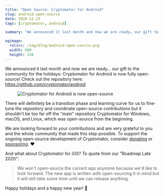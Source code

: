 ```yaml
---
title: "Open Source: Cryptomator for Android"
slug: android-open-source
date: 2020-12-23
tags: [cryptomator, android]

summary: "We announced it last month and now we are ready… our gift to the community for the holidays: Cryptomator for Android is now fully open-source!"

ogimage:
  relsrc: /img/blog/android-open-source.png
  width: 600
  height: 338
---
```

We announced it last month and now we are ready… our gift to the community for the holidays: Cryptomator for Android is now fully open-source! Check out the repository here: https://github.com/cryptomator/android

<figure class="text-center">
  <img class="inline-block rounded-sm" src="/img/blog/android-open-source.png" srcset="/img/blog/android-open-source.png 1x, /img/blog/android-open-source@2x.png 2x" alt="Cryptomator for Android is now open-source" />
</figure>

There will definitely be a transition phase and learning curve for us to fine-tune the repository and coordinate open-source contributions but it shouldn't be too far off the "main" repository Cryptomator for Windows, macOS, and Linux, which was open-source from the beginning.

We are looking forward to your contributions and are very grateful to you and the whole community that made this step possible. To support the ongoing open-source development of Cryptomator, consider [donating](/donate/) or [sponsoring](/sponsors/). :heart:

And what about Cryptomator for iOS? To quote from our "Roadmap Late 2020":

> We won't open-source the current app anymore because we'd like to look forward. The new app is written with open-sourcing it in mind but it will still take some time until we can release anything.

Happy holidays and a happy new year! :gift:
